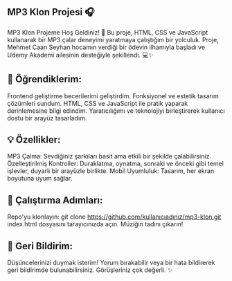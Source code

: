## MP3 Klon Projesi 🎧
MP3 Klon Projeme Hoş Geldiniz! 🚀
Bu proje, HTML, CSS ve JavaScript kullanarak bir MP3 çalar deneyimi yaratmaya çalıştığım bir yolculuk. Proje, Mehmet Caan Seyhan hocamın verdiği bir ödevin ilhamıyla başladı ve Udemy Akademi ailesinin desteğiyle şekillendi. 💻✨

## 🌟 Öğrendiklerim:
Frontend geliştirme becerilerimi geliştirdim.
Fonksiyonel ve estetik tasarım çözümleri sundum.
HTML, CSS ve JavaScript ile pratik yaparak derinlemesine bilgi edindim.
Yaratıcılığımı ve teknolojiyi birleştirerek kullanıcı dostu bir arayüz tasarladım.

## 💡 Özellikler:
MP3 Çalma: Sevdiğiniz şarkıları basit ama etkili bir şekilde çalabilirsiniz.
Özelleştirilmiş Kontroller: Duraklatma, oynatma, sonraki ve önceki gibi temel işlevler, duyarlı bir arayüzle birlikte.
Mobil Uyumluluk: Tasarım, her ekran boyutuna uyum sağlar.

## 🚀 Çalıştırma Adımları:
Repo'yu klonlayın:
git clone https://github.com/kullanıcıadınız/mp3-klon.git
index.html dosyasını tarayıcınızda açın.
Müziğin tadını çıkarın!

## 💬 Geri Bildirim:
Düşüncelerinizi duymak isterim! Yorum bırakabilir veya bir hata bildirerek geri bildirimde bulunabilirsiniz. Görüşleriniz çok değerli. ✨
